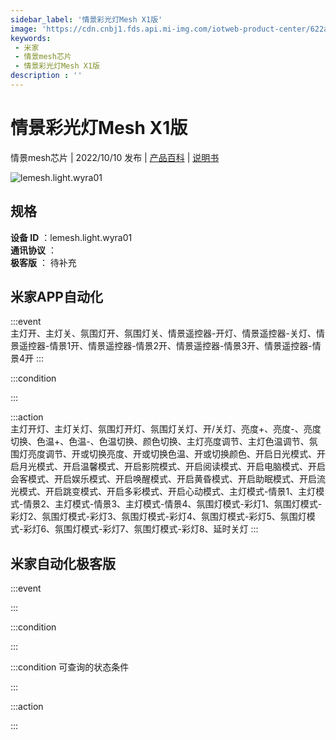 ```yaml
---
sidebar_label: '情景彩光灯Mesh X1版'
image: 'https://cdn.cnbj1.fds.api.mi-img.com/iotweb-product-center/622ada3c2bc6ed1b57ee88946f3a3ef9_1661220482163.png?GalaxyAccessKeyId=AKVGLQWBOVIRQ3XLEW&Expires=9223372036854775807&Signature=1NS2KpL4KiU3s8xL4eECo0hSRDw='
keywords: 
 - 米家
 - 情景mesh芯片
 - 情景彩光灯Mesh X1版
description : ''
---
```

# 情景彩光灯Mesh X1版

情景mesh芯片 | 2022/10/10 发布 | [产品百科](https://home.mi.com/webapp/content/baike/product/index.html?model=lemesh.light.wyra01/) | [说明书](https://home.mi.com/views/introduction.html?model=lemesh.light.wyra01&region=cn)

![lemesh.light.wyra01](https://cdn.cnbj1.fds.api.mi-img.com/iotweb-product-center/622ada3c2bc6ed1b57ee88946f3a3ef9_1661220482163.png?GalaxyAccessKeyId=AKVGLQWBOVIRQ3XLEW&Expires=9223372036854775807&Signature=1NS2KpL4KiU3s8xL4eECo0hSRDw=)

## 规格  
> 
**设备 ID** ：lemesh.light.wyra01  
**通讯协议** ：  
**极客版**  ： 待补充 


## 米家APP自动化  

:::event  
主灯开、主灯关、氛围灯开、氛围灯关、情景遥控器-开灯、情景遥控器-关灯、情景遥控器-情景1开、情景遥控器-情景2开、情景遥控器-情景3开、情景遥控器-情景4开
:::

:::condition  

:::

:::action   
主灯开灯、主灯关灯、氛围灯开灯、氛围灯关灯、开/关灯、亮度+、亮度-、亮度切换、色温+、色温-、色温切换、颜色切换、主灯亮度调节、主灯色温调节、氛围灯亮度调节、开或切换亮度、开或切换色温、开或切换颜色、开启日光模式、开启月光模式、开启温馨模式、开启影院模式、开启阅读模式、开启电脑模式、开启会客模式、开启娱乐模式、开启唤醒模式、开启黄昏模式、开启助眠模式、开启流光模式、开启跳变模式、开启多彩模式、开启心动模式、主灯模式-情景1、主灯模式-情景2、主灯模式-情景3、主灯模式-情景4、氛围灯模式-彩灯1、氛围灯模式-彩灯2、氛围灯模式-彩灯3、氛围灯模式-彩灯4、氛围灯模式-彩灯5、氛围灯模式-彩灯6、氛围灯模式-彩灯7、氛围灯模式-彩灯8、延时关灯
:::

## 米家自动化极客版  

:::event  

:::

:::condition  

:::

:::condition 可查询的状态条件  

:::

:::action  

:::

        
